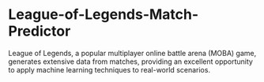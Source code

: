 # League-of-Legends-Match-Predictor
League of Legends, a popular multiplayer online battle arena (MOBA) game, generates extensive data from matches, providing an excellent opportunity to apply machine learning techniques to real-world scenarios.
